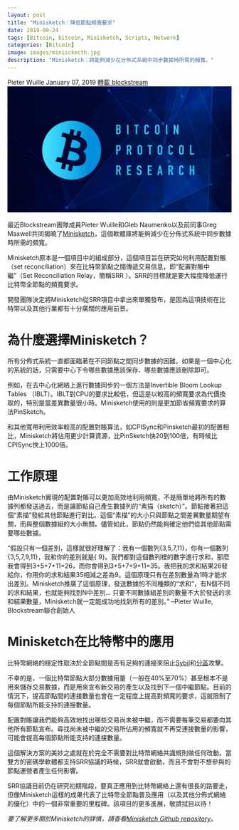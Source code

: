 ```yaml
---
layout: post
title: "Minisketch：降低節點頻寬要求"
date: 2019-09-24
tags: [Bitcoin, bitcoin, Minisketch, Scripts, Network]
categories: [Bitcoin]
image: images/minisckecth.jpg
description: "Minisketch：將能夠減少在分佈式系統中同步數據時所需的頻寬。"
---
```


Pieter Wuille January 07, 2019 [轉載 blockstream](https://blockstream.com/2019/01/07/en-minisketch-reducing-node-bandwidth-requirements/)
![](/images/minisckecth.jpg)

最近Blockstream團隊成員Pieter Wuille和Gleb Naumenko以及前同事Greg Maxwell共同揭曉了[Minisketch](https://github.com/sipa/minisketch)，這個軟體庫將能夠減少在分佈式系統中同步數據時所需的頻寬。

Minisketch原本是一個項目中的組成部分，這個項目旨在研究如何利用配置對賬（set reconciliation）來在比特幣節點之間傳遞交易信息，即“配置對賬中繼”（Set Reconciliation Relay，簡稱SRR ）。SRR的目標就是要大幅度降低運行比特幣全節點的頻寬要求。

開發團隊決定將Minisketch從SRR項目中拿出來單獨發布，是因為這項技術在比特幣以及其他行業都有十分廣闊的應用前景。

# 為什麼選擇Minisketch？

所有分佈式系統一直都面臨著在不同節點之間同步數據的困難，如果是一個中心化的系統的話，只需要中心下令哪些數據應該保存、哪些數據應該刪除即可。

例如，在去中心化網絡上進行數據同步的一個方法是Invertible Bloom Lookup Tables （IBLT）。IBLT對CPU的要求比較低，但這是以較高的頻寬要求為代價換取的，特別是當差異數量很小時。Minisketch使用的則是更加節省頻寬要求的算法PinSketch。

和其他寬帶利用效率較高的配置對賬算法，如CPISync和Pinsketch最初的配置相比，Minisketch將佔用更少計算資源，比PinSketch快20到100倍，有時候比CPISync快上1000倍。

# 工作原理

由Minisketch實現的配置對賬可以更加高效地利用頻寬，不是簡單地將所有的數據列都發送過去，而是讓節點自己產生數據列的“素描（sketch）”。節點接著把這個“素描”發給其他節點進行對比。這個“素描”的大小只與節點之間差異數量期望有關，而與整個數據組的大小無關。儘管如此，節點仍然能夠確定他們從其他節點需要哪些數據。

“假設只有一個差別，這樣就很好理解了：我有一個數列{3,5,7,11}，你有一個數列{3,5,7,9,11}，我和你的差別就是{ 9}。我們都對這個數列裡的數字進行求和，那麼我會得到3+5+7+11=26，而你會得到3+5+7+9+11=35。我把我的求和結果26發給你，你用你的求和結果35相減之差為9。這個原理只有在差別數量為1時才能求出差別。Minisketch推廣了這個原理，發送數據的不同種類的“求和”，有N個不同的求和結果，也就能夠找到N中差別… 只要不同數據組差別的數量不大於發送的求和結果數量，Minisketch就一定能成功地找到所有的差別。” –Pieter Wuille, Blockstream聯合創始人

# Minisketch在比特幣中的應用

比特幣網絡的穩定性取決於全節點間是否有足夠的連接來阻止[Sybil](https://en.bitcoin.it/wiki/Weaknesses#Sybil_attack)和[分區](https://en.bitcoin.it/wiki/Weaknesses#Segmentation)攻擊。

不幸的是，一個比特幣節點大部分數據用量（一般在40%至70%）甚至根本不是用來儲存交易數據，而是用來宣布新交易的產生以及找到下一個中繼節點。目前的情況下，提高節點間的連接數量也會在一定程度上提高對頻寬的要求，這就限制了每個節點所能支持的連接數量。

配置對賬讓我們能夠高效地找出哪些交易尚未被中繼，而不需要每筆交易都要向其他所有節點宣布。尋找尚未被中繼的交易所佔用的頻寬就不再受連接數量的影響，可能會提高每個節點所能支持的連接數量。

這個解決方案的美妙之處就在於完全不需要對比特幣網絡共識規則做任何改動。當雙方的密碼學軟體都支持SRR協議的時候，SRR就會啟動，而且不會對不想參與的節點運營者產生任何影響。

SRR協議目前仍在研究初期階段，要真正應用到比特幣網絡上還有很長的路要走，但像Minisketch這樣的成果代表了比特幣全節點普及應用（以及其他分佈式網絡的優化）中的一個非常重要的里程碑。該項目的更多進展，敬請拭目以待！

*要了解更多關於Minisketch的詳情，請查看[Minisketch Github repository](https://github.com/sipa/minisketch)。*